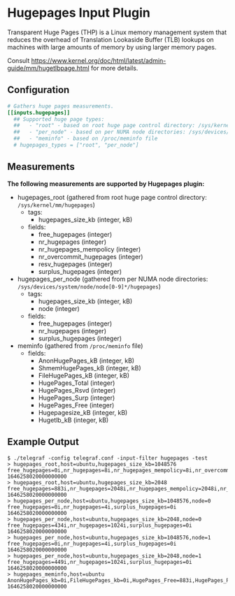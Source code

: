 # Hugepages Input Plugin

Transparent Huge Pages (THP) is a Linux memory management system that reduces the overhead of
Translation Lookaside Buffer (TLB) lookups on machines with large amounts of memory by using larger
memory pages.

Consult https://www.kernel.org/doc/html/latest/admin-guide/mm/hugetlbpage.html for more details.

## Configuration
```toml
# Gathers huge pages measurements.
[[inputs.hugepages]]
  ## Supported huge page types:
  ##   - "root" - based on root huge page control directory: /sys/kernel/mm/hugepages
  ##   - "per_node" - based on per NUMA node directories: /sys/devices/system/node/node[0-9]*/hugepages
  ##   - "meminfo" - based on /proc/meminfo file
  # hugepages_types = ["root", "per_node"]
```

## Measurements
**The following measurements are supported by Hugepages plugin:**
- hugepages_root (gathered from root huge page control directory: `/sys/kernel/mm/hugepages`)
  - tags:
    - hugepages_size_kb (integer, kB)
  - fields:
    - free_hugepages (integer)
    - nr_hugepages (integer)
    - nr_hugepages_mempolicy (integer)
    - nr_overcommit_hugepages (integer)
    - resv_hugepages (integer)
    - surplus_hugepages (integer)
- hugepages_per_node (gathered from per NUMA node directories: `/sys/devices/system/node/node[0-9]*/hugepages`)
  - tags:
    - hugepages_size_kb (integer, kB)
    - node (integer)
  - fields:
    - free_hugepages (integer)
    - nr_hugepages (integer)
    - surplus_hugepages (integer)
- meminfo (gathered from `/proc/meminfo` file)
  - fields:
    - AnonHugePages_kB (integer, kB)
    - ShmemHugePages_kB (integer, kB)
    - FileHugePages_kB (integer, kB)
    - HugePages_Total (integer)
    - HugePages_Rsvd (integer)
    - HugePages_Surp (integer)
    - HugePages_Free (integer)
    - Hugepagesize_kB (integer, kB)
    - Hugetlb_kB (integer, kB)

## Example Output
```text
$ ./telegraf -config telegraf.conf -input-filter hugepages -test
> hugepages_root,host=ubuntu,hugepages_size_kb=1048576 free_hugepages=0i,nr_hugepages=8i,nr_hugepages_mempolicy=8i,nr_overcommit_hugepages=0i,resv_hugepages=0i,surplus_hugepages=0i 1646258020000000000
> hugepages_root,host=ubuntu,hugepages_size_kb=2048 free_hugepages=883i,nr_hugepages=2048i,nr_hugepages_mempolicy=2048i,nr_overcommit_hugepages=0i,resv_hugepages=0i,surplus_hugepages=0i 1646258020000000000
> hugepages_per_node,host=ubuntu,hugepages_size_kb=1048576,node=0 free_hugepages=0i,nr_hugepages=4i,surplus_hugepages=0i 1646258020000000000
> hugepages_per_node,host=ubuntu,hugepages_size_kb=2048,node=0 free_hugepages=434i,nr_hugepages=1024i,surplus_hugepages=0i 1646258020000000000
> hugepages_per_node,host=ubuntu,hugepages_size_kb=1048576,node=1 free_hugepages=0i,nr_hugepages=4i,surplus_hugepages=0i 1646258020000000000
> hugepages_per_node,host=ubuntu,hugepages_size_kb=2048,node=1 free_hugepages=449i,nr_hugepages=1024i,surplus_hugepages=0i 1646258020000000000
> hugepages_meminfo,host=ubuntu AnonHugePages_kb=0i,FileHugePages_kb=0i,HugePages_Free=883i,HugePages_Rsvd=0i,HugePages_Surp=0i,HugePages_Total=2048i,Hugepagesize_kb=2048i,Hugetlb_kb=12582912i,ShmemHugePages_kb=0i 1646258020000000000

```
